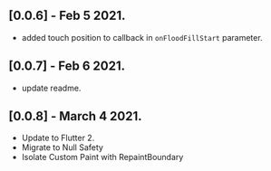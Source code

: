 ## [0.0.6] - Feb 5 2021.

* added touch position to callback in `onFloodFillStart` parameter.

## [0.0.7] - Feb 6 2021.

* update readme.

## [0.0.8] - March 4 2021.

* Update to Flutter 2.
* Migrate to Null Safety
* Isolate Custom Paint with RepaintBoundary